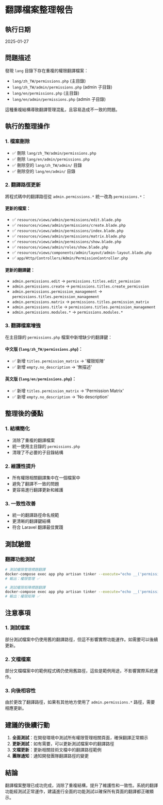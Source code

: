 # 翻譯檔案整理報告

## 執行日期
2025-01-27

## 問題描述
發現 `lang` 目錄下存在重複的權限翻譯檔案：
- `lang/zh_TW/permissions.php` (主目錄)
- `lang/zh_TW/admin/permissions.php` (admin 子目錄)
- `lang/en/permissions.php` (主目錄)
- `lang/en/admin/permissions.php` (admin 子目錄)

這種重複結構導致翻譯管理混亂，且容易造成不一致的問題。

## 執行的整理操作

### 1. 檔案刪除
- ✅ 刪除 `lang/zh_TW/admin/permissions.php`
- ✅ 刪除 `lang/en/admin/permissions.php`
- ✅ 刪除空的 `lang/zh_TW/admin/` 目錄
- ✅ 刪除空的 `lang/en/admin/` 目錄

### 2. 翻譯路徑更新
將程式碼中的翻譯路徑從 `admin.permissions.*` 統一改為 `permissions.*`：

#### 更新的檔案：
- ✅ `resources/views/admin/permissions/edit.blade.php`
- ✅ `resources/views/admin/permissions/create.blade.php`
- ✅ `resources/views/admin/permissions/index.blade.php`
- ✅ `resources/views/admin/permissions/matrix.blade.php`
- ✅ `resources/views/admin/permissions/show.blade.php`
- ✅ `resources/views/admin/roles/show.blade.php`
- ✅ `resources/views/components/admin/layout/admin-layout.blade.php`
- ✅ `app/Http/Controllers/Admin/PermissionController.php`

#### 更新的翻譯鍵：
- `admin.permissions.edit` → `permissions.titles.edit_permission`
- `admin.permissions.create` → `permissions.titles.create_permission`
- `admin.permissions.permission_management` → `permissions.titles.permission_management`
- `admin.permissions.matrix` → `permissions.titles.permission_matrix`
- `admin.permissions.title` → `permissions.titles.permission_management`
- `admin.permissions.modules.*` → `permissions.modules.*`

### 3. 翻譯檔案增強
在主目錄的 `permissions.php` 檔案中新增缺少的翻譯鍵：

#### 中文版 (`lang/zh_TW/permissions.php`)：
- ✅ 新增 `titles.permission_matrix` → '權限矩陣'
- ✅ 新增 `empty.no_description` → '無描述'

#### 英文版 (`lang/en/permissions.php`)：
- ✅ 新增 `titles.permission_matrix` → 'Permission Matrix'
- ✅ 新增 `empty.no_description` → 'No description'

## 整理後的優點

### 1. 結構簡化
- 消除了重複的翻譯檔案
- 統一使用主目錄的 `permissions.php`
- 清理了不必要的子目錄結構

### 2. 維護性提升
- 所有權限相關翻譯集中在一個檔案中
- 避免了翻譯不一致的問題
- 更容易進行翻譯更新和維護

### 3. 一致性改善
- 統一的翻譯路徑命名規範
- 更清晰的翻譯鍵結構
- 符合 Laravel 翻譯最佳實踐

## 測試驗證

### 翻譯功能測試
```bash
# 測試權限管理標題翻譯
docker-compose exec app php artisan tinker --execute="echo __('permissions.titles.permission_management');"
# 輸出：權限管理 ✅

# 測試權限矩陣標題翻譯
docker-compose exec app php artisan tinker --execute="echo __('permissions.titles.permission_matrix');"
# 輸出：權限矩陣 ✅
```

## 注意事項

### 1. 測試檔案
部分測試檔案中仍使用舊的翻譯路徑，但這不影響實際功能運作。如需要可以後續更新。

### 2. 文檔檔案
部分文檔檔案中的範例程式碼仍使用舊路徑，這些是範例用途，不影響實際系統運作。

### 3. 向後相容性
由於更改了翻譯路徑，如果有其他地方使用了 `admin.permissions.*` 路徑，需要相應更新。

## 建議的後續行動

1. **全面測試**：在開發環境中測試所有權限管理相關頁面，確保翻譯正常顯示
2. **更新測試**：如有需要，可以更新測試檔案中的翻譯路徑
3. **文檔更新**：更新相關技術文檔中的翻譯路徑範例
4. **團隊通知**：通知開發團隊翻譯路徑的變更

## 結論

翻譯檔案整理已成功完成，消除了重複結構，提升了維護性和一致性。系統的翻譯功能經測試正常運作，建議進行全面的功能測試以確保所有頁面的翻譯都正確顯示。